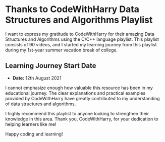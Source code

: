 # Thanks to CodeWithHarry Data Structures and Algorithms Playlist

I want to express my gratitude to CodeWithHarry for their amazing Data Structures and Algorithms using the C/C++ language playlist. This playlist consists of 90 videos, and I started my learning journey from this playlist during my 1st-year summer vacation break of college.

## Learning Journey Start Date
- **Date:** 12th August 2021

I cannot emphasize enough how valuable this resource has been in my educational journey. The clear explanations and practical examples provided by CodeWithHarry have greatly contributed to my understanding of data structures and algorithms.

I highly recommend this playlist to anyone looking to strengthen their knowledge in this area. Thank you, CodeWithHarry, for your dedication to helping learners like me!

Happy coding and learning!
